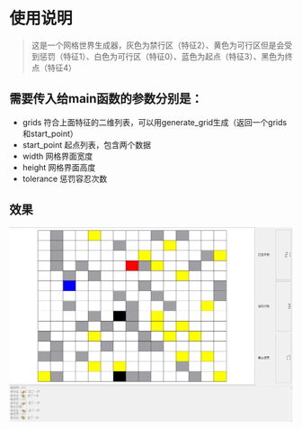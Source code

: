# 使用说明
> 这是一个网格世界生成器，灰色为禁行区（特征2）、黄色为可行区但是会受到惩罚（特征1）、白色为可行区（特征0）、蓝色为起点（特征3）、黑色为终点（特征4）

## 需要传入给main函数的参数分别是：
- grids 符合上面特征的二维列表，可以用generate_grid生成（返回一个grids和start_point）
- start_point 起点列表，包含两个数据
- width 网格界面宽度
- height 网格界面高度
- tolerance 惩罚容忍次数

## 效果
![exa](example.png)